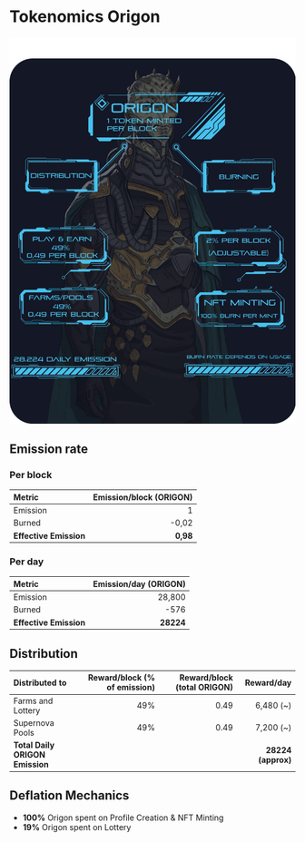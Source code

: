 # Tokenomics Origon

![](../../.gitbook/assets/origon-governance-2%20%281%29.png)



## **Emission rate** <a id="emission-rate"></a>

### **Per block**

| **Metric** | **Emission/block \(ORIGON\)** |
| :--- | ---: |
| Emission | 1 |
| Burned | -0,02 |
| **Effective Emission** | **0,98** |

### Per day <a id="per-day"></a>

| **Metric** | **Emission/day \(ORIGON\)** |
| :--- | ---: |
| Emission | 28,800 |
| Burned | -576 |
| **Effective Emission** | **28224** |

## Distribution <a id="distribution"></a>

| Distributed to | Reward/block \(% of emission\) | Reward/block \(total ORIGON\) | Reward/day |
| :--- | ---: | ---: | ---: |
| Farms and Lottery | 49% | 0.49 | 6,480 \(~\) |
| Supernova Pools | 49% | 0.49 | 7,200 \(~\) |
| **Total Daily ORIGON Emission** |  |  | **28224 \(approx\)** |

## Deflation Mechanics

* **100%** Origon spent on Profile Creation & NFT Minting
* **19%** Origon spent on Lottery

